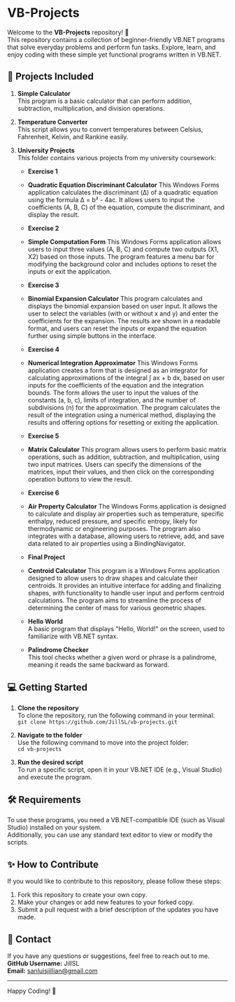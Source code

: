 # VB-Projects

Welcome to the **VB-Projects** repository! 👋  
This repository contains a collection of beginner-friendly VB.NET programs that solve everyday problems and perform fun tasks. Explore, learn, and enjoy coding with these simple yet functional programs written in VB.NET.

## 📂 Projects Included
1. **Simple Calculator**  
   This program is a basic calculator that can perform addition, subtraction, multiplication, and division operations.

2. **Temperature Converter**  
   This script allows you to convert temperatures between Celsius, Fahrenheit, Kelvin, and Rankine easily.

3. **University Projects**  
   This folder contains various projects from my university coursework:

   - **Exercise 1**
   - **Quadratic Equation Discriminant Calculator**
     This Windows Forms application calculates the discriminant (Δ) of a quadratic equation using the formula Δ = b² - 4ac. It allows users to input the coefficients (A, B, C) of the equation, compute the discriminant, and display the result.
   
   - **Exercise 2**
   - **Simple Computation Form**
     This Windows Forms application allows users to input three values (A, B, C) and compute two outputs (X1, X2) based on those inputs. The program features a menu bar for modifying the background color and includes options to reset the inputs or exit the application.
   
   - **Exercise 3**
   - **Binomial Expansion Calculator**
     This program calculates and displays the binomial expansion based on user input. It allows the user to select the variables (with or without x and y) and enter the coefficients for the expansion. The results are shown in a readable format, and users can reset the inputs or expand the equation further using simple buttons in the interface.
   
   - **Exercise 4**
   - **Numerical Integration Approximator**
     This Windows Forms application creates a form that is designed as an integrator for calculating approximations of the integral ∫ ax + b dx, based on user inputs for the coefficients of the equation and the integration bounds. The form allows the user to input the values of the constants (a, b, c), limits of integration, and the number of subdivisions (n) for the approximation. The program calculates the result of the integration using a numerical method, displaying the results and offering options for resetting or exiting the application.
   
   - **Exercise 5**
   - **Matrix Calculator**
     This program allows users to perform basic matrix operations, such as addition, subtraction, and multiplication, using two input matrices. Users can specify the dimensions of the matrices, input their values, and then click on the corresponding operation buttons to view the result.
   
   - **Exercise 6**
   - **Air Property Calculator**
     The Windows Forms application is designed to calculate and display air properties such as temperature, specific enthalpy, reduced pressure, and specific entropy, likely for thermodynamic or engineering purposes. The program also integrates with a database, allowing users to retrieve, add, and save data related to air properties using a BindingNavigator.
   
   - **Final Project**
   - **Centroid Calculator**
     This program is a Windows Forms application designed to allow users to draw shapes and calculate their centroids. It provides an intuitive interface for adding and finalizing shapes, with functionality to handle user input and perform centroid calculations. The program aims to streamline the process of determining the center of mass for various geometric shapes.
   
   - **Hello World**  
     A basic program that displays "Hello, World!" on the screen, used to familiarize with VB.NET syntax.

   - **Palindrome Checker**  
     This tool checks whether a given word or phrase is a palindrome, meaning it reads the same backward as forward.

## 💻 Getting Started

1. **Clone the repository**  
   To clone the repository, run the following command in your terminal:  
   `git clone https://github.com/JillSL/vb-projects.git`

2. **Navigate to the folder**  
   Use the following command to move into the project folder:  
   `cd vb-projects`

3. **Run the desired script**  
   To run a specific script, open it in your VB.NET IDE (e.g., Visual Studio) and execute the program.

## 🛠️ Requirements
To use these programs, you need a VB.NET-compatible IDE (such as Visual Studio) installed on your system.  
Additionally, you can use any standard text editor to view or modify the scripts.

## ✨ How to Contribute
If you would like to contribute to this repository, please follow these steps:  
1. Fork this repository to create your own copy.  
2. Make your changes or add new features to your forked copy.  
3. Submit a pull request with a brief description of the updates you have made.

## 📧 Contact
If you have any questions or suggestions, feel free to reach out to me.  
**GitHub Username:** JillSL  
**Email:** sanluisjillian@gmail.com  

---

Happy Coding! 🌟
